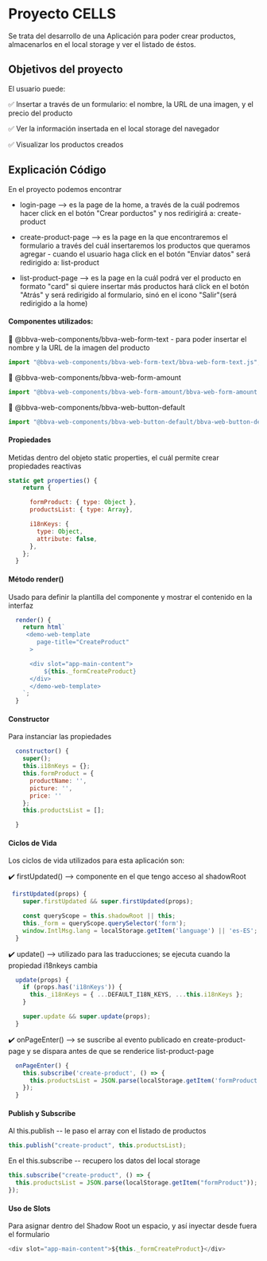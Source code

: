 # Proyecto CELLS

Se trata del desarrollo de una Aplicación para poder crear productos, almacenarlos en el local storage y ver el listado de éstos.

## Objetivos del proyecto

El usuario puede:

✅ Insertar a través de un formulario: el nombre, la URL de una imagen, y el precio del producto

✅ Ver la información insertada en el local storage del navegador

✅ Visualizar los productos creados

## Explicación Código

En el proyecto podemos encontrar

- login-page --> es la page de la home, a través de la cuál podremos hacer click en el botón "Crear porductos" y nos redirigirá a: create-product

- create-product-page --> es la page en la que encontraremos el formulario a través del cuál insertaremos los productos que queramos agregar - cuando el usuario haga click en el botón "Enviar datos" será redirigido a: list-product

- list-product-page --> es la page en la cuál podrá ver el producto en formato "card"
  si quiere insertar más productos hará click en el botón "Atrás" y será redirigido al formulario, sinó en el icono "Salir"(será redirigido a la home)

#### Componentes utilizados:

🔹 @bbva-web-components/bbva-web-form-text - para poder insertar el nombre y la URL de la imagen del producto

```javascript
import "@bbva-web-components/bbva-web-form-text/bbva-web-form-text.js";
```

🔹 @bbva-web-components/bbva-web-form-amount

```javascript
import "@bbva-web-components/bbva-web-form-amount/bbva-web-form-amount.js";
```

🔹 @bbva-web-components/bbva-web-button-default

```javascript
import "@bbva-web-components/bbva-web-button-default/bbva-web-button-default.js";
```

#### Propiedades

Metidas dentro del objeto static properties, el cuál permite crear propiedades reactivas

```javascript
static get properties() {
    return {

      formProduct: { type: Object },
      productsList: { type: Array},

      i18nKeys: {
        type: Object,
        attribute: false,
      },
    };
  }
```

#### Método render()

Usado para definir la plantilla del componente y mostrar el contenido en la interfaz

```javascript
  render() {
    return html`
     <demo-web-template
        page-title="CreateProduct"
      >

      <div slot="app-main-content">
          ${this._formCreateProduct}
      </div>
      </demo-web-template>
    `;
  }
```

#### Constructor

Para instanciar las propiedades

```javascript
  constructor() {
    super();
    this.i18nKeys = {};
    this.formProduct = {
      productName: '',
      picture: '',
      price: ''
    };
    this.productsList = [];

  }
```

#### Ciclos de Vida

Los ciclos de vida utilizados para esta aplicación son:

✔️ firstUpdated() --> componente en el que tengo acceso al shadowRoot

```javascript
 firstUpdated(props) {
    super.firstUpdated && super.firstUpdated(props);

    const queryScope = this.shadowRoot || this;
    this._form = queryScope.querySelector('form');
    window.IntlMsg.lang = localStorage.getItem('language') || 'es-ES';
  }
```

✔️ update() --> utilizado para las traducciones; se ejecuta cuando la propiedad i18nkeys cambia

```javascript
  update(props) {
    if (props.has('i18nKeys')) {
      this._i18nKeys = { ...DEFAULT_I18N_KEYS, ...this.i18nKeys };
    }

    super.update && super.update(props);
  }
```

✔️ onPageEnter() --> se suscribe al evento publicado en create-product-page y se dispara antes de que se renderice list-product-page

```javascript
  onPageEnter() {
    this.subscribe('create-product', () => {
      this.productsList = JSON.parse(localStorage.getItem('formProduct'));
    });
  }
```

#### Publish y Subscribe

Al this.publish -- le paso el array con el listado de productos

```javascript
this.publish("create-product", this.productsList);
```

En el this.subscribe -- recupero los datos del local storage

```javascript
this.subscribe("create-product", () => {
  this.productsList = JSON.parse(localStorage.getItem("formProduct"));
});
```

#### Uso de Slots

Para asignar dentro del Shadow Root un espacio, y así inyectar desde fuera el formulario

```javascript
<div slot="app-main-content">${this._formCreateProduct}</div>
```
